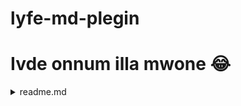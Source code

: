 # lyfe-md-plegin
# Ivde onnum illa mwone 😂
<details><summary>readme.md</summary>
<p>

##

```ruby
   Hmm code nokki irunno ippo kittum 😌
```

</p>
</details>
